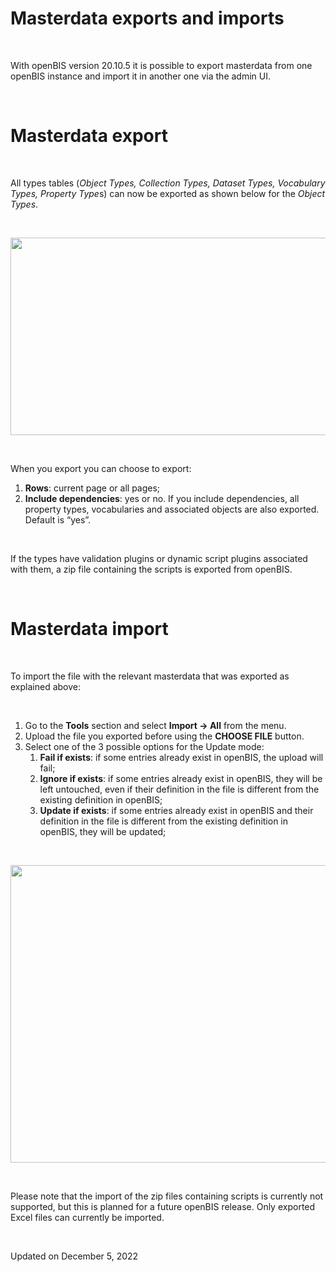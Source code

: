 Masterdata exports and imports
==============================

<a href="#" class="wedocs-print-article wedocs-hide-print wedocs-hide-mobile" title="Print this article"><em></em></a>

 

With openBIS version 20.10.5 it is possible to export masterdata from
one openBIS instance and import it in another one via the admin UI.

 

Masterdata export
=================

 

All types tables (*Object Types, Collection Types, Dataset Types,
Vocabulary Types, Property Type*s) can now be exported as shown below
for the *Object Types*.

 

<img src="https://openbis.ch/wp-content/uploads/2022/11/export-object-types-1024x542.png" class="wp-image-3782 aligncenter" sizes="(max-width: 597px) 100vw, 597px" srcset="https://openbis.ch/wp-content/uploads/2022/11/export-object-types-1024x542.png 1024w, https://openbis.ch/wp-content/uploads/2022/11/export-object-types-300x159.png 300w, https://openbis.ch/wp-content/uploads/2022/11/export-object-types-768x407.png 768w, https://openbis.ch/wp-content/uploads/2022/11/export-object-types-700x371.png 700w, https://openbis.ch/wp-content/uploads/2022/11/export-object-types.png 1143w" width="597" height="316" />

 

When you export you can choose to export:

1.  **Rows**: current page or all pages;
2.  **Include dependencies**: yes or no. If you include dependencies,
    all property types, vocabularies and associated objects are also
    exported. Default is “yes”.

 

If the types have validation plugins or dynamic script plugins
associated with them, a zip file containing the scripts is exported from
openBIS.

 

Masterdata import
=================

 

To import the file with the relevant masterdata that was exported as
explained above:

 

1.  Go to the **Tools** section and select **Import -&gt; All** from the
    menu.
2.  Upload the file you exported before using the **CHOOSE FILE**
    button.
3.  Select one of the 3 possible options for the Update mode:
    1.  **Fail if exists**: if some entries already exist in openBIS,
        the upload will fail;
    2.  **Ignore if exists**: if some entries already exist in openBIS,
        they will be left untouched, even if their definition in the
        file is different from the existing definition in openBIS;
    3.  **Update if exists**: if some entries already exist in openBIS
        and their definition in the file is different from the existing
        definition in openBIS, they will be updated;

 

<img src="https://openbis.ch/wp-content/uploads/2022/11/import-exported-masterdata-1024x476.png" class="alignnone size-large wp-image-3785" sizes="(max-width: 1024px) 100vw, 1024px" srcset="https://openbis.ch/wp-content/uploads/2022/11/import-exported-masterdata-1024x476.png 1024w, https://openbis.ch/wp-content/uploads/2022/11/import-exported-masterdata-300x140.png 300w, https://openbis.ch/wp-content/uploads/2022/11/import-exported-masterdata-768x357.png 768w, https://openbis.ch/wp-content/uploads/2022/11/import-exported-masterdata-700x326.png 700w, https://openbis.ch/wp-content/uploads/2022/11/import-exported-masterdata.png 1105w" width="1024" height="476" />

 

Please note that the import of the zip files containing scripts is
currently not supported, but this is planned for a future openBIS
release. Only exported Excel files can currently be imported.

 

Updated on December 5, 2022
